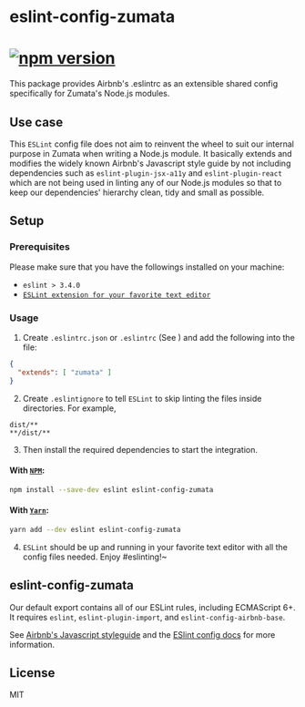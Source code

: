 # eslint-config-zumata

# [![npm version](https://badge.fury.io/js/eslint-config-zumata.svg)](http://badge.fury.io/js/eslint-config-zumata)

This package provides Airbnb's .eslintrc as an extensible shared config specifically for Zumata's Node.js modules.

## Use case

This `ESLint` config file does not aim to reinvent the wheel to suit our internal purpose in Zumata when writing a Node.js module. It basically extends and modifies the widely known Airbnb's Javascript style guide by not including dependencies such as `eslint-plugin-jsx-a11y` and `eslint-plugin-react` which are not being used in linting any of our Node.js modules so that to keep our dependencies' hierarchy clean, tidy and small as possible.

## Setup

### Prerequisites

Please make sure that you have the followings installed on your machine:

-  `eslint > 3.4.0`
- [`ESLint extension for your favorite text editor`](http://eslint.org/docs/user-guide/integrations)

### Usage

1. Create `.eslintrc.json` or `.eslintrc` (See [](http://eslint.org/docs/user-guide/configuring)) and add the following into the file:

```json
{
  "extends": [ "zumata" ]
}
```

2. Create `.eslintignore` to tell `ESLint` to skip linting the files inside directories. For example,

```
dist/**
**/dist/**
```

3. Then install the required dependencies to start the integration.

#### With [`NPM`](https://github.com/npm/npm):
```sh
npm install --save-dev eslint eslint-config-zumata
```

#### With [`Yarn`](https://github.com/yarnpkg/yarn):
```sh
yarn add --dev eslint eslint-config-zumata
```

4. `ESLint` should be up and running in your favorite text editor with all the config files needed. Enjoy #eslinting!~

## eslint-config-zumata

Our default export contains all of our ESLint rules, including ECMAScript 6+. It requires `eslint`, `eslint-plugin-import`, and `eslint-config-airbnb-base`.

See [Airbnb's Javascript styleguide](https://github.com/airbnb/javascript) and
the [ESlint config docs](http://eslint.org/docs/user-guide/configuring#extending-configuration-files)
for more information.

## License

MIT
